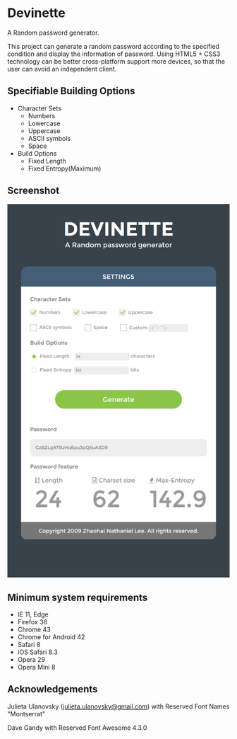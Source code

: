 # Devinette
A Random password generator.

This project can generate a random password according to the specified condition and display the information of password. Using HTML5 + CSS3 technology can be better cross-platform support more devices, so that the user can avoid an independent client.

## Specifiable Building Options
* Character Sets
	* Numbers
	* Lowercase
	* Uppercase
	* ASCII symbols
	* Space
* Build Options
	* Fixed Length
	* Fixed Entropy(Maximum)

## Screenshot
![screenshot](https://github.com/ZHNathanielLee/Devinette/raw/master/screenshot.png)

## Minimum system requirements
* IE 11, Edge
* Firefox 38
* Chrome 43
* Chrome for Android 42
* Safari 8
* iOS Safari 8.3
* Opera 29
* Opera Mini 8

## Acknowledgements
Julieta Ulanovsky (<julieta.ulanovsky@gmail.com>) with Reserved Font Names "Montserrat"

Dave Gandy with Reserved Font Awesome 4.3.0
